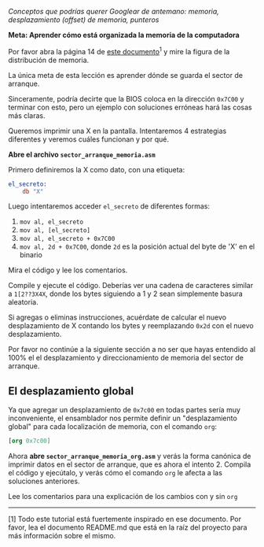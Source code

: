*Conceptos que podrías querer Googlear de antemano: memoria, desplazamiento (offset) de memoria, punteros*

**Meta: Aprender cómo está organizada la memoria de la computadora**

Por favor abra la página 14 de [este documento](
http://www.cs.bham.ac.uk/~exr/lectures/opsys/10_11/lectures/os-dev.pdf)<sup>1</sup>
y mire la figura de la distribución de memoria.

La única meta de esta lección es aprender dónde se guarda el sector de arranque.

Sinceramente, podría decirte que la BIOS coloca en la dirección `0x7C00` y terminar
con esto, pero un ejemplo con soluciones erróneas hará las cosas más claras.

Queremos imprimir una X en la pantalla. Intentaremos 4 estrategias diferentes y
veremos cuáles funcionan y por qué.

**Abre el archivo `sector_arranque_memoria.asm`**

Primero definiremos la X como dato, con una etiqueta:

```nasm
el_secreto:
    db "X"
```
Luego intentaremos acceder `el_secreto` de diferentes formas:

1. `mov al, el_secreto`
2. `mov al, [el_secreto]`
3. `mov al, el_secreto + 0x7C00`
4. `mov al, 2d + 0x7C00`, donde `2d` es la posición actual del byte de 'X' en el binario

Mira el código y lee los comentarios.

Compile y ejecute el código. Deberías ver una cadena de caracteres similar a `1[2??3X4X`,
donde los bytes siguiendo a 1 y 2 sean simplemente basura aleatoria.

Si agregas o eliminas instrucciones, acuérdate de calcular el nuevo desplazamiento de X
contando los bytes y reemplazando `0x2d` con el nuevo desplazamiento.

Por favor no continúe a la siguiente sección a no ser que hayas entendido al 100% el
el desplazamiento y direccionamiento de memoria del sector de arranque.


El desplazamiento global
------------------------

Ya que agregar un desplazamiento de `0x7c00` en todas partes sería muy inconveniente,
el ensamblador nos permite definir un "desplazamiento global" para cada localización
de memoria, con el comando `org`:

```nasm
[org 0x7c00]
```

Ahora **abre `sector_arranque_memoria_org.asm`** y verás la forma canónica de
imprimir datos en el sector de arranque, que es ahora el intento 2. Compila el código
y ejecútalo, y verás cómo el comando `org` le afecta a las soluciones anteriores.

Lee los comentarios para una explicación de los cambios con y sin `org`

-----

[1] Todo este tutorial está fuertemente inspirado en ese documento. Por favor, lea el documento README.md que está en la raíz del proyecto para más información sobre el mismo.
